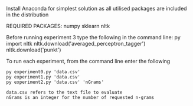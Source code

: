 Install Anaconda for simplest solution as all utilised packages are included in the distribution

REQUIRED PACKAGES:
    numpy
    sklearn
    nltk

Before running experiment 3
    type the following in the command line:
        py
        import nltk
        nltk.download('averaged_perceptron_tagger')
        nltk.download('punkt')

To run each experiment, from the command line enter the following

    py experiment0.py 'data.csv'
    py experiment1.py 'data.csv'
    py experiment2.py 'data.csv' 'nGrams'

    data.csv refers to the text file to evaluate
    nGrams is an integer for the number of requested n-grams

